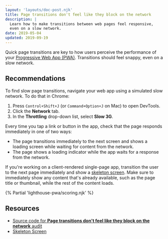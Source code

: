 ```yaml
---
layout: 'layouts/doc-post.njk'
title: Page transitions don't feel like they block on the network
description: |
  Learn how to make transitions between web pages feel responsive,
  even on a slow network.
date: 2019-05-04
updated: 2019-09-19
---
```


Quick page transitions are key to how users perceive the performance of your
[Progressive Web App (PWA)](https://web.dev/progressive-web-apps/#make-it-installable).
Transitions should feel snappy, even on a slow network.

## Recommendations

To find slow page transitions,
navigate your web app using a simulated slow network. To do that in Chrome:

[comment]: <> (The first two list items arefr om a shortcode from web.dev, but it was not translated from English for any language.)
1. Press <code><kbd>Control</kbd>+<kbd>Shift</kbd>+<kbd>J</kbd></code> (or <code><kbd>Command</kbd>+<kbd>Option</kbd>+<kbd>J</kbd></code> on Mac) to open DevTools.
2. Click the **Network** tab.
3. In the **Throttling** drop-down list, select **Slow 3G**.

Every time you tap a link or button in the app,
check that the page responds immediately in one of two ways:

- The page transitions immediately to the next screen and shows a loading screen
  while waiting for content from the network.
- The page shows a loading indicator while the app waits for a response from the network.

If you're working on a client-rendered single-page app,
transition the user to the next page immediately and show a
[skeleton screen](http://hannahatkin.com/skeleton-screens/).
Make sure to immediately show any content that's already available,
such as the page title or thumbnail,
while the rest of the content loads.

{% Partial 'lighthouse-pwa/scoring.njk' %}

## Resources

- [Source code for **Page transitions don't feel like they block on the network** audit](https://github.com/GoogleChrome/lighthouse/blob/master/lighthouse-core/audits/manual/pwa-page-transitions.js)
- [Skeleton Screen](http://hannahatkin.com/skeleton-screens/)
